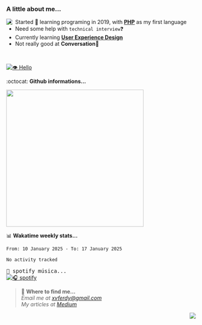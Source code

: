 ### A little about me...
<img src="https://cdn.betterttv.net/emote/584d92a1f52be01a7ee606a9/3x" align="left"/>

- Started 🎉 learning programing in 2019, with [**PHP**](https://www.php.net/) as my first language
- Need some help with `technical interview`❓
- Currently learning [**User Experience Design**](https://www.nngroup.com/articles/definition-user-experience/)
- Not really good at **Conversation**💢
<br>

[![👁️ Hello](https://hits.dwyl.com/xvferdy/xvferdy.svg?style=flat-square)](http://hits.dwyl.com/xvferdy/xvferdy)

:octocat: **Github informations...**

<!--![Top Langs](https://github-readme-stats.vercel.app/api/top-langs/?username=xvferdy&layout=compact)-->
<img src="https://github-readme-stats.vercel.app/api/top-langs/?username=xvferdy&layout=compact" width="365px"/>

📊 **Wakatime weekly stats...**

<!--START_SECTION:waka-->

```txt
From: 10 January 2025 - To: 17 January 2025

No activity tracked
```

<!--END_SECTION:waka-->


<!-- https://www.spotify.com/us/account/apps/ -->
<kbd>🎵 spotify música...</kbd> <br>
[![🎧 spotify](https://spotify-github-profile.kittinanx.com/api/view?uid=xvferdy&cover_image=true&theme=novatorem&show_offline=false&background_color=121212&interchange=false&bar_color=ff0080&bar_color_cover=false)](https://github.com/kittinan/spotify-github-profile)

> 📠 **Where to find me...**</br>
>  _Email me at [xvferdy@gmail.com](mailto:xvferdy@gmail.com) <br>
 My articles at [Medium](https://medium.com/@berlianto.dev)_

<img src="https://cdn.betterttv.net/emote/5d7d8931d2458468c1f44dc2/1x" align="right">
